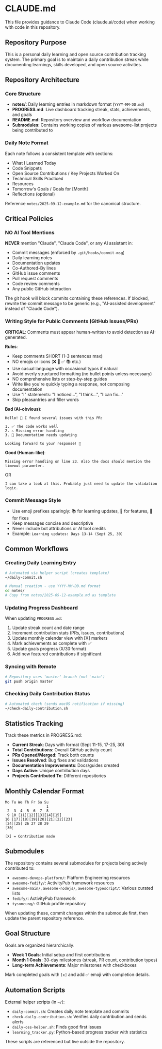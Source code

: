 # CLAUDE.md

This file provides guidance to Claude Code (claude.ai/code) when working with code in this repository.

## Repository Purpose

This is a personal daily learning and open source contribution tracking system. The primary goal is to maintain a daily contribution streak while documenting learnings, skills developed, and open source activities.

## Repository Architecture

### Core Structure
- **notes/**: Daily learning entries in markdown format (`YYYY-MM-DD.md`)
- **PROGRESS.md**: Live dashboard tracking streak, stats, achievements, and goals
- **README.md**: Repository overview and workflow documentation
- **Submodules**: Contains working copies of various awesome-list projects being contributed to

### Daily Note Format
Each note follows a consistent template with sections:
- What I Learned Today
- Code Snippets
- Open Source Contributions / Key Projects Worked On
- Technical Skills Practiced
- Resources
- Tomorrow's Goals / Goals for [Month]
- Reflections (optional)

Reference `notes/2025-09-12-example.md` for the canonical structure.

## Critical Policies

### NO AI Tool Mentions
**NEVER** mention "Claude", "Claude Code", or any AI assistant in:
- Commit messages (enforced by `.git/hooks/commit-msg`)
- Daily learning notes
- Documentation updates
- Co-Authored-By lines
- GitHub issue comments
- Pull request comments
- Code review comments
- Any public GitHub interaction

The git hook will block commits containing these references. If blocked, rewrite the commit message to be generic (e.g., "AI-assisted development" instead of "Claude Code").

### Writing Style for Public Comments (GitHub Issues/PRs)
**CRITICAL**: Comments must appear human-written to avoid detection as AI-generated.

**Rules**:
- Keep comments SHORT (1-3 sentences max)
- NO emojis or icons (❌ 🚀 ✅ 📚 etc.)
- Use casual language with occasional typos if natural
- Avoid overly structured formatting (no bullet points unless necessary)
- NO comprehensive lists or step-by-step guides
- Write like you're quickly typing a response, not composing documentation
- Use "I" statements: "I noticed...", "I think...", "I can fix..."
- Skip pleasantries and filler words

**Bad (AI-obvious)**:
```
Hello! 👋 I found several issues with this PR:

1. ✅ The code works well
2. ⚠️ Missing error handling
3. 📝 Documentation needs updating

Looking forward to your response! 🚀
```

**Good (Human-like)**:
```
Missing error handling on line 23. Also the docs should mention the timeout parameter.
```

OR

```
I can take a look at this. Probably just need to update the validation logic.
```

### Commit Message Style
- Use emoji prefixes sparingly: 📚 for learning updates, 🚀 for features, 🔧 for fixes
- Keep messages concise and descriptive
- Never include bot attributions or AI tool credits
- Example: `Learning updates: Days 13-14 (Sept 25, 30)`

## Common Workflows

### Creating Daily Learning Entry
```bash
# Automated via helper script (creates template)
~/daily-commit.sh

# Manual creation - use YYYY-MM-DD.md format
cd notes/
# Copy from notes/2025-09-12-example.md as template
```

### Updating Progress Dashboard
When updating `PROGRESS.md`:
1. Update streak count and date range
2. Increment contribution stats (PRs, issues, contributions)
3. Update monthly calendar view with [X] markers
4. Mark achievements as complete with ✅
5. Update goals progress (X/30 format)
6. Add new featured contributions if significant

### Syncing with Remote
```bash
# Repository uses 'master' branch (not 'main')
git push origin master
```

### Checking Daily Contribution Status
```bash
# Automated check (sends macOS notification if missing)
~/check-daily-contribution.sh
```

## Statistics Tracking

Track these metrics in PROGRESS.md:
- **Current Streak**: Days with format (Sept 11-15, 17-25, 30)
- **Total Contributions**: Overall GitHub activity count
- **PRs Opened/Merged**: Track both counts
- **Issues Resolved**: Bug fixes and validations
- **Documentation Improvements**: Docs/guides created
- **Days Active**: Unique contribution days
- **Projects Contributed To**: Different repositories

## Monthly Calendar Format
```
Mo Tu We Th Fr Sa Su
                   1
 2  3  4  5  6  7  8
 9 10 [11][12][13][14][15]
16 [17][18][19][20][21][22][23]
[24][25] 26 27 28 29
[30]

[X] = Contribution made
```

## Submodules

The repository contains several submodules for projects being actively contributed to:
- `awesome-devops-platform/`: Platform Engineering resources
- `awesome-fedify/`: ActivityPub framework resources
- `awesome-main/`, `awesome-nodejs/`, `awesome-typescript/`: Various curated lists
- `fedify/`: ActivityPub framework
- `tysoncung/`: GitHub profile repository

When updating these, commit changes within the submodule first, then update the parent repository reference.

## Goal Structure

Goals are organized hierarchically:
- **Week 1 Goals**: Initial setup and first contributions
- **Month 1 Goals**: 30-day milestones (streak, PR count, contribution types)
- **Long-term Achievements**: Major milestones with checkboxes

Mark completed goals with `[x]` and add ✅ emoji with completion details.

## Automation Scripts

External helper scripts (in `~/`):
- `daily-commit.sh`: Creates daily note template and commits
- `check-daily-contribution.sh`: Verifies daily contribution and sends alerts
- `daily-oss-helper.sh`: Finds good first issues
- `learning_tracker.py`: Python-based progress tracker with statistics

These scripts are referenced but live outside the repository.
